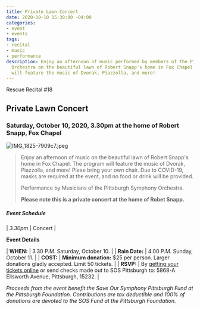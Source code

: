 ```yaml
---
title: Private Lawn Concert
date: 2020-10-10 15:30:00 -04:00
categories:
- event
- events
tags:
- recital
- music
- performance
description: Enjoy an afternoon of music performed by members of the Pittsburgh Symphony
  Orchestra on the beautiful lawn of Robert Snapp's home in Fox Chapel. The program
  will feature the music of Dvorak, Piazzolla, and more!
---
```


Rescue Recital #18

## Private Lawn Concert

### Saturday, October 10, 2020, 3.30pm at the home of Robert Snapp, Fox Chapel

![IMG_1825-7909c7.jpeg](/uploads/IMG_1825-7909c7.jpeg)

> Enjoy an afternoon of music on the beautiful lawn of Robert Snapp's home in Fox Chapel. The program will feature the music of Dvorak, Piazzolla, and more! Pleae bring your own chair. Due to COVID-19, masks are required at the event, and no food or drink will be provided.
>
> Performance by Musicians of the Pittsburgh Symphony Orchestra.
>
> **Please note this is a private concert at the home of Robet Snapp.**

##### **Event Schedule**

| *3.30pm*  | Concert |

**Event Details**

| **WHEN:**  | 3.30 P.M. Saturday, October 10. |
| **Rain Date:**  | 4.00 P.M. Sunday, October 11. |
| **COST:**  | **Minimum donation:** $25 per person. Larger donations gladly accepted. Limit 50 tickets. |
| **RSVP:**  | By [getting your tickets online](https://squareup.com/store/save-our-symphony-pittsburgh) or send checks made out to SOS Pittsburgh to: 5868-A Ellsworth Avenue, Pittsburgh, 15232. |

*Proceeds from the event benefit the Save Our Symphony Pittsburgh Fund at the Pittsburgh Foundation.  Contributions are tax deductible and 100% of donations are devoted to the SOS Fund at the Pittsburgh Foundation.*